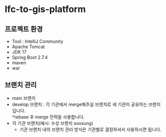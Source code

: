 # Ifc-to-gis-platform
## 프로젝트 환경
- Tool : IntelliJ Community
- Apache Tomcat
- JDK 17
- Spring Boot 2.7.4
- maven
- war


## 브랜치 관리
- main 브랜치
- develop 브랜치 : 각 기관에서 merge해주실 브랜치로 세 기관이 공유하는 브랜치입니다. <br>
  *rebase 후 merge 전략을 사용합니다.
- 각 기관 브랜치(예시: 수성 브랜치 soosung)
  - 기관 브랜치 내의 브랜치 관리 방식은 기관별로 결정하셔서 사용하시면 됩니다.

